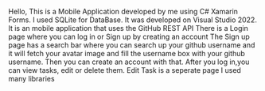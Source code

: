 Hello, This is a Mobile Application developed by me using C# Xamarin Forms. I used SQLite for DataBase. It was developed on Visual Studio 2022. 
It is an mobile application that uses the GitHub REST API
There is a Login page where you can log in or Sign up by creating an account
The Sign up page has a search bar where you can search up your github username and it will fetch your avatar image and fill the username box with your github username.
Then you can create an account with that.
After you log in,you can view tasks, edit or delete them.
Edit Task is a seperate page
I used many libraries
